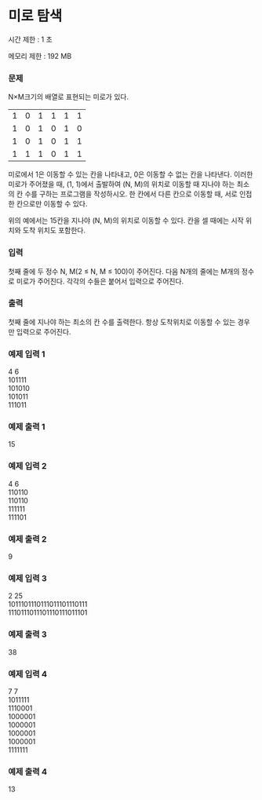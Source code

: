 # 미로 탐색

시간 제한 : 1 초  

메모리 제한 : 192 MB

### 문제

N×M크기의 배열로 표현되는 미로가 있다.  

|||||||
|---|---|---|---|---|---|
| 1 | 0 | 1 | 1 | 1 | 1 |
| 1 | 0 | 1 | 0 | 1 | 0 |
| 1 | 0 | 1 | 0 | 1 | 1 |
| 1 | 1 | 1 | 0 | 1 | 1 |


미로에서 1은 이동할 수 있는 칸을 나타내고, 0은 이동할 수 없는 칸을 나타낸다. 이러한 미로가 주어졌을 때, (1, 1)에서 출발하여 (N, M)의 위치로 이동할 때 지나야 하는 최소의 칸 수를 구하는 프로그램을 작성하시오. 한 칸에서 다른 칸으로 이동할 때, 서로 인접한 칸으로만 이동할 수 있다.  

위의 예에서는 15칸을 지나야 (N, M)의 위치로 이동할 수 있다. 칸을 셀 때에는 시작 위치와 도착 위치도 포함한다.  

### 입력

첫째 줄에 두 정수 N, M(2 ≤ N, M ≤ 100)이 주어진다. 다음 N개의 줄에는 M개의 정수로 미로가 주어진다. 각각의 수들은 붙어서 입력으로 주어진다.

### 출력

첫째 줄에 지나야 하는 최소의 칸 수를 출력한다. 항상 도착위치로 이동할 수 있는 경우만 입력으로 주어진다.

### 예제 입력 1

4 6  
101111  
101010  
101011  
111011  

### 예제 출력 1

15

### 예제 입력 2

4 6  
110110  
110110  
111111  
111101  

### 예제 출력 2

9

### 예제 입력 3

2 25  
1011101110111011101110111  
1110111011101110111011101  

### 예제 출력 3

38

### 예제 입력 4

7 7  
1011111  
1110001  
1000001  
1000001  
1000001  
1000001  
1111111  

### 예제 출력 4

13
